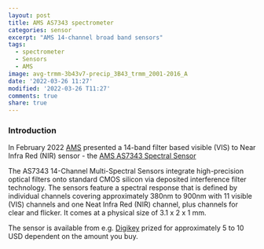 ```yaml
---
layout: post
title: AMS AS7343 spectrometer
categories: sensor
excerpt: "AMS 14-channel broad band sensors"
tags:
  - spectrometer
  - Sensors
  - AMS
image: avg-trmm-3b43v7-precip_3B43_trmm_2001-2016_A
date: '2022-03-26 11:27'
modified: '2022-03-26 T11:27'
comments: true
share: true
---
```


### Introduction

In February 2022 [AMS](https://ams.com/) presented a 14-band filter based visible (VIS) to Near Infra Red (NIR) sensor - the [AMS AS7343 Spectral Sensor](https://ams.com/AS7343)

The AS7343 14-Channel Multi-Spectral Sensors integrate high-precision optical filters onto standard CMOS silicon via deposited interference filter technology. The sensors feature a spectral response that is defined by individual channels covering approximately 380nm to 900nm with 11 visible (VIS) channels and one Neat Infra Red (NIR) channel, plus channels for clear and flicker. It comes at a physical size of 3.1 x 2 x 1 mm.

The sensor is available from e.g. [Digikey](https://www.digikey.se/en/products/filter/optical-sensors-ambient-light-ir-uv-sensors/536?s=N4IgTCBcDaIIIGUDsBmALCkBdAvkA) prized for approximately 5 to 10 USD dependent on the amount you buy.
